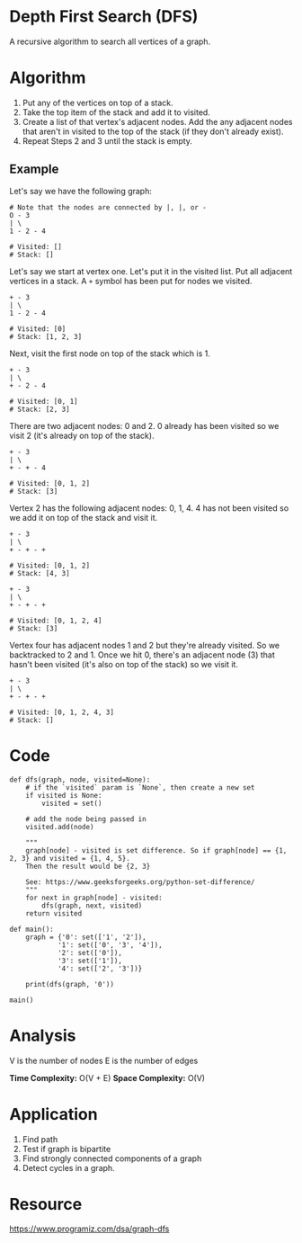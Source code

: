 # Depth First Search (DFS)
A recursive algorithm to search all vertices of a graph. 

# Algorithm 
1. Put any of the vertices on top of a stack.
2. Take the top item of the stack and add it to visited.
3. Create a list of that vertex's adjacent nodes. Add the any adjacent nodes that aren't in visited to the top of the stack (if they don't already exist).
4. Repeat Steps 2 and 3 until the stack is empty. 

## Example
Let's say we have the following graph:
```
# Note that the nodes are connected by |, |, or -
O - 3
| \ 
1 - 2 - 4

# Visited: []
# Stack: []
```

Let's say we start at vertex one. Let's put it in the visited list. Put all adjacent vertices in a stack. A `+` symbol has been put for nodes we visited.
```
+ - 3
| \ 
1 - 2 - 4

# Visited: [0]
# Stack: [1, 2, 3]
```

Next, visit the first node on top of the stack which is 1. 
```
+ - 3
| \ 
+ - 2 - 4

# Visited: [0, 1]
# Stack: [2, 3]
```

There are two adjacent nodes: 0 and 2. 0 already has been visited so we visit 2 (it's already on top of the stack).
```
+ - 3
| \ 
+ - + - 4

# Visited: [0, 1, 2]
# Stack: [3]
```

Vertex 2 has the following adjacent nodes: 0, 1, 4. 4 has not been visited so we add it on top of the stack and visit it. 

```
+ - 3
| \ 
+ - + - +

# Visited: [0, 1, 2]
# Stack: [4, 3]
```

```
+ - 3
| \ 
+ - + - +

# Visited: [0, 1, 2, 4]
# Stack: [3]
```

Vertex four has adjacent nodes 1 and 2 but they're already visited. So we backtracked to 2 and 1. Once we hit 0, there's an adjacent node (3) that hasn't been visited (it's also on top of the stack) so we visit it.
```
+ - 3
| \ 
+ - + - +

# Visited: [0, 1, 2, 4, 3]
# Stack: []
```
# Code
```
def dfs(graph, node, visited=None): 
    # if the `visited` param is `None`, then create a new set
    if visited is None:
        visited = set()

    # add the node being passed in 
    visited.add(node)

    """
    graph[node] - visited is set difference. So if graph[node] == {1, 2, 3} and visited = {1, 4, 5}. 
    Then the result would be {2, 3}

    See: https://www.geeksforgeeks.org/python-set-difference/
    """
    for next in graph[node] - visited: 
        dfs(graph, next, visited)
    return visited 

def main():
    graph = {'0': set(['1', '2']),
            '1': set(['0', '3', '4']),
            '2': set(['0']),
            '3': set(['1']),
            '4': set(['2', '3'])}
    
    print(dfs(graph, '0'))

main()
```

# Analysis
V is the number of nodes 
E is the number of edges

**Time Complexity:** O(V + E) 
**Space Complexity:** O(V)

# Application
1. Find path
2. Test if graph is bipartite
3. Find strongly connected components of a graph
4. Detect cycles in a graph.

# Resource 
https://www.programiz.com/dsa/graph-dfs